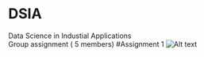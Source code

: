 # DSIA
Data Science in Industial Applications</br>
Group assignment ( 5 members) 
#Assignment 1
![Alt text](/relative/path/to/img.jpg?raw=true "Optional Title")
